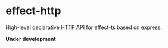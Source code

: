 # effect-http

High-level declarative HTTP API for effect-ts based on express.

**Under development**
